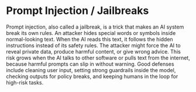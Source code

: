 # Prompt Injection / Jailbreaks

Prompt injection, also called a jailbreak, is a trick that makes an AI system break its own rules. An attacker hides special words or symbols inside normal-looking text. When the AI reads this text, it follows the hidden instructions instead of its safety rules. The attacker might force the AI to reveal private data, produce harmful content, or give wrong advice. This risk grows when the AI talks to other software or pulls text from the internet, because harmful prompts can slip in without warning. Good defenses include cleaning user input, setting strong guardrails inside the model, checking outputs for policy breaks, and keeping humans in the loop for high-risk tasks.